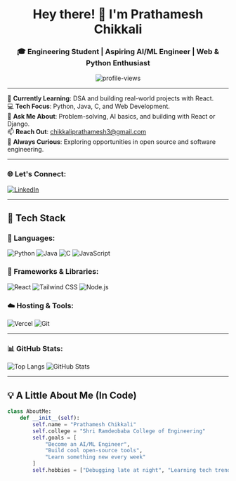 
<h1 align="center">Hey there! 👋 I'm Prathamesh Chikkali</h1>
<h3 align="center">🎓 Engineering Student | Aspiring AI/ML Engineer | Web & Python Enthusiast</h3>

<p align="center">
  <img src="https://komarev.com/ghpvc/?username=Prathamesh-tech-eng&label=Profile%20views&color=0e75b6&style=plastic" alt="profile-views" />
</p>

---

🌱 **Currently Learning**: DSA and building real-world projects with React.  
💻 **Tech Focus**: Python, Java, C, and Web Development.  
💬 **Ask Me About**: Problem-solving, AI basics, and building with React or Django.  
📫 **Reach Out**: [chikkaliprathamesh3@gmail.com](mailto:chikkaliprathamesh3@gmail.com)  
🚀 **Always Curious**: Exploring opportunities in open source and software engineering.

---

<h3 align="left">🌐 Let's Connect:</h3>
<p align="left">
  <a href="https://www.linkedin.com/in/prathameshchikkali/" target="_blank">
    <img alt="LinkedIn" src="https://img.shields.io/badge/linkedin-%230077B5.svg?style=for-the-badge&logo=linkedin&logoColor=white"/>
  </a>
</p>

---

## 🚀 Tech Stack

### 🧠 Languages:
![Python](https://img.shields.io/badge/python-%2314354C.svg?style=for-the-badge&logo=python&logoColor=white)
![Java](https://img.shields.io/badge/java-%23ED8B00.svg?style=for-the-badge&logo=java&logoColor=white)
![C](https://img.shields.io/badge/c-%2300599C.svg?style=for-the-badge&logo=c&logoColor=white)
![JavaScript](https://img.shields.io/badge/javascript-%23323330.svg?style=for-the-badge&logo=javascript&logoColor=%23F7DF1E)

### 🧩 Frameworks & Libraries:
![React](https://img.shields.io/badge/react-%2320232a.svg?style=for-the-badge&logo=react&logoColor=%2361DAFB)
![Tailwind CSS](https://img.shields.io/badge/tailwindcss-%2338B2AC.svg?style=for-the-badge&logo=tailwind-css&logoColor=white)
![Node.js](https://img.shields.io/badge/node.js-6DA55F?style=for-the-badge&logo=node.js&logoColor=white)


### ☁️ Hosting & Tools:
![Vercel](https://img.shields.io/badge/vercel-%23000000.svg?style=for-the-badge&logo=vercel&logoColor=white)
![Git](https://img.shields.io/badge/git-%23F05032.svg?style=for-the-badge&logo=git&logoColor=white)

---

### 📊 GitHub Stats:
![Top Langs](https://github-readme-stats.vercel.app/api/top-langs/?username=Prathamesh-tech-eng&theme=tokyonight&layout=compact&hide_border=false)
![GitHub Stats](https://github-readme-stats.vercel.app/api?username=Prathamesh-tech-eng&show_icons=true&theme=tokyonight&hide_border=false)

---

## 💡 A Little About Me (In Code)
```python
class AboutMe:
    def __init__(self):
        self.name = "Prathamesh Chikkali"
        self.college = "Shri Ramdeobaba College of Engineering"
        self.goals = [
            "Become an AI/ML Engineer",
            "Build cool open-source tools",
            "Learn something new every week"
        ]
        self.hobbies = ["Debugging late at night", "Learning tech trends", "Reading tech blogs"]
